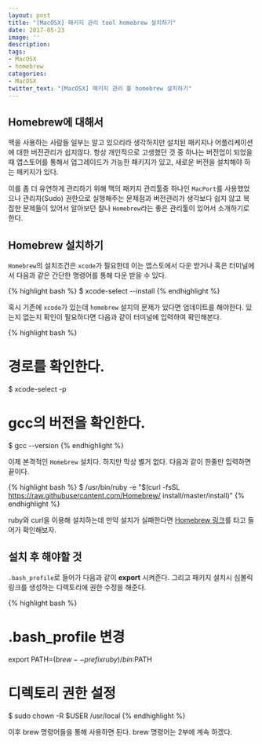 ```yaml
---
layout: post
title: "[MacOSX] 패키지 관리 tool homebrew 설치하기"
date: 2017-05-23
image: ''
description:
tags:
- MacOSX
- homebrew
categories:
- MacOSX
twitter_text: "[MacOSX] 패키지 관리 툴 homebrew 설치하기"
---
```


## Homebrew에 대해서

  맥을 사용하는 사람들 일부는 알고 있으리라 생각하지만 설치된 패키지나 어플리케이션에 대한 버전관리가 쉽지않다. 항상 개인적으로 고생했던 것 중 하나는 버전업이 되었을 때 앱스토어를 통해서 업그레이드가 가능한 패키지가 있고, 새로운 버전을 설치해야 하는 패키지가 있다.  

  이를 좀 더 유연하게 관리하기 위해 맥의 패키지 관리툴중 하나인 `MacPort`를 사용했었으나 관리자(Sudo) 권한으로 실행해주는 문제점과 버전관리가 생각보다 쉽지 않고 복잡한 문제들이 있어서 알아보던 찰나 `Homebrew`라는 좋은 관리툴이 있어서 소개하기로 한다.  

## Homebrew 설치하기

  `Homebrew`의 설치조건은 `xcode`가 필요한데 이는 앱스토에서 다운 받거나 혹은 터미널에서 다음과 같은 간단한 명령어를 통해 다운 받을 수 있다.  

  {% highlight bash %}
    $ xcode-select --install
  {% endhighlight %}

  혹시 기존에 `xcode`가 있는데 `homebrew` 설치의 문제가 있다면 업데이트를 해야한다. 있는지 없는지 확인이 필요하다면 다음과 같이 터미널에 입력하여 확인해본다.  

  {% highlight bash %}
  # 경로를 확인한다.
  $ xcode-select -p

  # gcc의 버전을 확인한다.
  $ gcc --version
  {% endhighlight %}

  이제 본격적인 `Homebrew` 설치다. 하지만 막상 별거 없다. 다음과 같이 한줄만 입력하면 끝이다.  

  {% highlight bash %}
  $ /usr/bin/ruby -e "$(curl -fsSL https://raw.githubusercontent.com/Homebrew/
    install/master/install)"
  {% endhighlight %}

  ruby와 curl을 이용해 설치하는데 만약 설치가 실패한다면 [Homebrew 링크](https://brew.sh/index_ko.html)를 타고 들어가 확인해보자.

## 설치 후 해야할 것

  `.bash_profile`로 들어가 다음과 같이 **export** 시켜준다. 그리고 패키지 설치시 심볼릭 링크를 생성하는 디렉토리에 권한 수정을 해준다.

  {% highlight bash %}
  # .bash_profile 변경
  export PATH=$(brew --prefix ruby)/bin:$PATH

  # 디렉토리 권한 설정
  $ sudo chown -R $USER /usr/local
  {% endhighlight %}

  이후 brew 명령어들을 통해 사용하면 된다. brew 명령어는 2부에 계속 하겠다.
